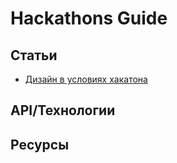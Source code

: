 # Hackathons Guide

## Статьи

* [Дизайн в условиях хакатона](https://habrahabr.ru/company/touchinstinct/blog/352048/)

## API/Технологии

## Ресурсы

